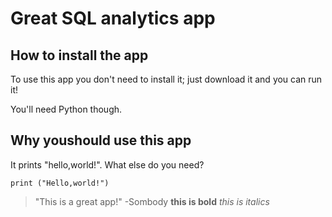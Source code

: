 # Great SQL analytics app

## How to install the app

To use this app you don't need to install it; just download it and you can run it!

You'll need Python though.

## Why youshould use this app

It prints "hello,world!". What else do you need?

```
print ("Hello,world!")
```

> "This is a great app!" -Sombody
**this is bold**
_this is italics_

